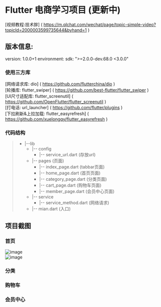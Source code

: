 #  Flutter 电商学习项目 (更新中)
 [视频教程:技术胖] ( https://m.qlchat.com/wechat/page/topic-simple-video?topicId=2000003599735644&byhand=1 )    <br/>
 
## 版本信息:
  version: 1.0.0+1
  environment:
    sdk: ">=2.0.0-dev.68.0 <3.0.0"

### 使用三方库
 [网络请求库: dio] ( https://github.com/flutterchina/dio )  <br/>
 [轮播库: flutter_swiper] ( https://github.com/best-flutter/flutter_swiper )  <br/>
 [UI尺寸适配库: flutter_screenutil] ( https://github.com/OpenFlutter/flutter_screenutil )  <br/>
 [打电话: url_launcher] ( https://github.com/flutter/plugins )  <br/>
 [下拉刷新&上拉加载: flutter_easyrefresh] ( https://github.com/xuelongqy/flutter_easyrefresh )  <br/>
 
### 代码结构
>- |--lib
>    - |-- config 
>      - |-- service_url.dart (存放url)
>    - |-- pages (页面)
>      - |-- index_page.dart  (tabbar页面)
>      - |-- home_page.dart  (首页页面)
>      - |-- category_page.dart  (分类页面)
>      - |-- cart_page.dart  (购物车页面)
>      - |-- member_page.dart  (会员中心页面)
>    - |-- service 
>      - |-- service_method.dart (网络请求)
>    - |-- mian.dart  (入口) 

## 项目截图
### 首页
![image](https://github.com/pheromone/flutter_shop/blob/master/homePage1.png) <br/>
![image](https://github.com/pheromone/flutter_shop/blob/master/homepag2.png) <br/>
### 分类
### 购物车
### 会员中心


 
